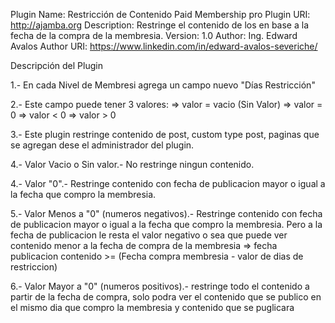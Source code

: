 Plugin Name: Restricción de Contenido Paid Membership pro
Plugin URI: http://ajamba.org 
Description: Restringe el contenido de los en base a la fecha de la compra de la membresia.
Version: 1.0
Author: Ing. Edward Avalos
Author URI: https://www.linkedin.com/in/edward-avalos-severiche/


Descripción del Plugin

1.- En cada Nivel de Membresi agrega un campo nuevo "Días Restricción"

2.- Este campo puede tener 3 valores: 
=> valor = vacio (Sin Valor)
=> valor = 0
=> valor < 0
=> valor > 0

3.- Este plugin restringe contenido de post, custom type post, paginas que se agregan dese el administrador del plugin.

4.- Valor Vacio o Sin valor.- No restringe ningun contenido.

4.- Valor "0".- Restringe contenido con fecha de publicacion mayor o igual a la fecha que compro la membresia.

5.- Valor Menos a "0" (numeros negativos).- Restringe contenido con fecha de publicacion mayor o igual a la fecha que compro la membresia. Pero a la fecha de publicacion le resta el valor negativo o sea que puede ver contenido menor a la fecha de compra de la membresia 
=> fecha publicacion contenido >= (Fecha compra membresia - valor de dias de restriccion)

6.- Valor Mayor a "0" (numeros positivos).- restringe todo el contenido a partir de la fecha de compra, solo podra ver el contenido que se publico en el mismo dia que compro la membresia y contenido que se puglicara
